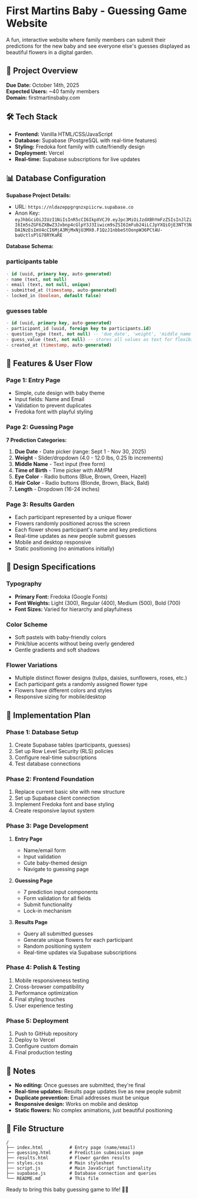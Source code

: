 # First Martins Baby - Guessing Game Website

A fun, interactive website where family members can submit their predictions for the new baby and see everyone else's guesses displayed as beautiful flowers in a digital garden.

## 🌸 Project Overview

**Due Date:** October 14th, 2025  
**Expected Users:** ~40 family members  
**Domain:** firstmartinsbaby.com  

## 🛠️ Tech Stack

- **Frontend:** Vanilla HTML/CSS/JavaScript
- **Database:** Supabase (PostgreSQL with real-time features)
- **Styling:** Fredoka font family with cute/friendly design
- **Deployment:** Vercel
- **Real-time:** Supabase subscriptions for live updates

## 📊 Database Configuration

**Supabase Project Details:**
- URL: `https://nldazeppgrqnzxpiicrw.supabase.co`
- Anon Key: `eyJhbGciOiJIUzI1NiIsInR5cCI6IkpXVCJ9.eyJpc3MiOiJzdXBhYmFzZSIsInJlZiI6Im5sZGF6ZXBwZ3Jxbnp4cGlpY3J3Iiwicm9sZSI6ImFub24iLCJpYXQiOjE3NTY3NDA1NzEsImV4cCI6MjA3MjMxNjU3MX0.F1QzJ1nbbeStOonpW36PCtAU-baUctlsPlG78RYKaRE`

**Database Schema:**

### participants table
```sql
- id (uuid, primary key, auto-generated)
- name (text, not null)
- email (text, not null, unique)
- submitted_at (timestamp, auto-generated)
- locked_in (boolean, default false)
```

### guesses table
```sql
- id (uuid, primary key, auto-generated)
- participant_id (uuid, foreign key to participants.id)
- question_type (text, not null) -- 'due_date', 'weight', 'middle_name', etc.
- guess_value (text, not null) -- stores all values as text for flexibility
- created_at (timestamp, auto-generated)
```

## 🎯 Features & User Flow

### Page 1: Entry Page
- Simple, cute design with baby theme
- Input fields: Name and Email
- Validation to prevent duplicates
- Fredoka font with playful styling

### Page 2: Guessing Page
**7 Prediction Categories:**
1. **Due Date** - Date picker (range: Sept 1 - Nov 30, 2025)
2. **Weight** - Slider/dropdown (4.0 - 12.0 lbs, 0.25 lb increments)
3. **Middle Name** - Text input (free form)
4. **Time of Birth** - Time picker with AM/PM
5. **Eye Color** - Radio buttons (Blue, Brown, Green, Hazel)
6. **Hair Color** - Radio buttons (Blonde, Brown, Black, Bald)
7. **Length** - Dropdown (16-24 inches)

### Page 3: Results Garden
- Each participant represented by a unique flower
- Flowers randomly positioned across the screen
- Each flower shows participant's name and key predictions
- Real-time updates as new people submit guesses
- Mobile and desktop responsive
- Static positioning (no animations initially)

## 🌺 Design Specifications

### Typography
- **Primary Font:** Fredoka (Google Fonts)
- **Font Weights:** Light (300), Regular (400), Medium (500), Bold (700)
- **Font Sizes:** Varied for hierarchy and playfulness

### Color Scheme
- Soft pastels with baby-friendly colors
- Pink/blue accents without being overly gendered
- Gentle gradients and soft shadows

### Flower Variations
- Multiple distinct flower designs (tulips, daisies, sunflowers, roses, etc.)
- Each participant gets a randomly assigned flower type
- Flowers have different colors and styles
- Responsive sizing for mobile/desktop

## 🚀 Implementation Plan

### Phase 1: Database Setup
1. Create Supabase tables (participants, guesses)
2. Set up Row Level Security (RLS) policies
3. Configure real-time subscriptions
4. Test database connections

### Phase 2: Frontend Foundation
1. Replace current basic site with new structure
2. Set up Supabase client connection
3. Implement Fredoka font and base styling
4. Create responsive layout system

### Phase 3: Page Development
1. **Entry Page**
   - Name/email form
   - Input validation
   - Cute baby-themed design
   - Navigate to guessing page

2. **Guessing Page**
   - 7 prediction input components
   - Form validation for all fields
   - Submit functionality
   - Lock-in mechanism

3. **Results Page**
   - Query all submitted guesses
   - Generate unique flowers for each participant
   - Random positioning system
   - Real-time updates via Supabase subscriptions

### Phase 4: Polish & Testing
1. Mobile responsiveness testing
2. Cross-browser compatibility
3. Performance optimization
4. Final styling touches
5. User experience testing

### Phase 5: Deployment
1. Push to GitHub repository
2. Deploy to Vercel
3. Configure custom domain
4. Final production testing

## 📝 Notes

- **No editing:** Once guesses are submitted, they're final
- **Real-time updates:** Results page updates live as new people submit
- **Duplicate prevention:** Email addresses must be unique
- **Responsive design:** Works on mobile and desktop
- **Static flowers:** No complex animations, just beautiful positioning

## 🎨 File Structure
```
/
├── index.html          # Entry page (name/email)
├── guessing.html       # Prediction submission page
├── results.html        # Flower garden results
├── styles.css          # Main stylesheet
├── script.js           # Main JavaScript functionality
├── supabase.js         # Database connection and queries
└── README.md           # This file
```

Ready to bring this baby guessing game to life! 🍼✨